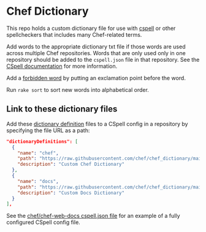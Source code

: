 # Chef Dictionary

This repo holds a custom dictionary file for use with [cspell](https://cspell.org/) or other spellcheckers that includes many Chef-related terms.

Add words to the appropriate dictionary txt file if those words are used across multiple Chef repositories. Words that are only used only in one repository should be added to the `cspell.json` file in that repository. See the [CSpell documentation](https://cspell.org/docs/getting-started/) for more information.

Add a [forbidden word](https://cspell.org/docs/forbidden-words/) by putting an exclamation point before the word.

Run `rake sort` to sort new words into alphabetical order.

## Link to these dictionary files

Add these [dictionary definition](https://cspell.org/docs/dictionaries/#dictionary-definition) files to a CSpell config in a repository by specifying the file URL as a path:

```json
"dictionaryDefinitions": [
  {
    "name": "chef",
    "path": "https://raw.githubusercontent.com/chef/chef_dictionary/main/chef.txt",
    "description": "Custom Chef Dictionary"
  },
  {
    "name": "docs",
    "path": "https://raw.githubusercontent.com/chef/chef_dictionary/main/docs.txt",
    "description": "Custom Docs Dictionary"
  }
],
```

See the [chef/chef-web-docs cspell.json file](https://github.com/chef/chef-web-docs/blob/main/cspell.json) for an example of a fully configured CSpell config file.
